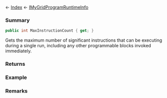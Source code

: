← [Index](Api-Index) ← [IMyGridProgramRuntimeInfo](Sandbox.ModAPI.Ingame.IMyGridProgramRuntimeInfo)

### Summary

```csharp
public int MaxInstructionCount { get; }
```

Gets the maximum number of significant instructions that can be executing during a single run, including any other programmable blocks invoked immediately.

### Returns

### Example

### Remarks

